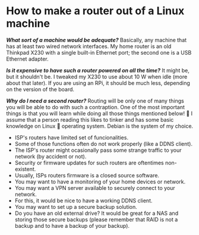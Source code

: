 # How to make a router out of a Linux machine

***What sort of a machine would be adequate?*** Basically, any machine that has at least two wired network interfaces.
My home router is an old Thinkpad X230 with a single built-in Ethernet port; the second
one is a USB Ethernet adapter.

***Is it expensive to have such a router powered on all the time?*** It might be, but it shouldn't
be. I tweaked my X230 to use about 10 W when idle (more about that later). If you are using
an RPi, it should be much less, depending on the version of the board.

***Why do I need a second router?*** Routing will be only one of many things you will be able to
do with such a contraption. One of the most important things is that you will learn
while doing all those things mentioned below! :open_book: I assume that a person reading this likes to tinker
and has some basic knowledge on Linux :penguin: operating system. Debian is the system of my choice.

* ISP's routers have limited set of funcionalities.
* Some of those functions often do not work properly (like a DDNS client).
* The ISP's router might ocasionally pass some strange traffic to
  your network (by accident or not).
* Security or firmware updates for such routers are oftentimes non-existent.
* Usually, ISPs routers firmware is a closed source software.
* You may want to have a monitoring of your home devices or network.
* You may want a VPN server available to securely connect to your network.
* For this, it would be nice to have a working DDNS client.
* You may want to set up a secure backup solution.
* Do you have an old external drive? It would be great for a NAS and storing those
  secure backups (please remember that RAID is not a backup and to have a backup of your backup).
